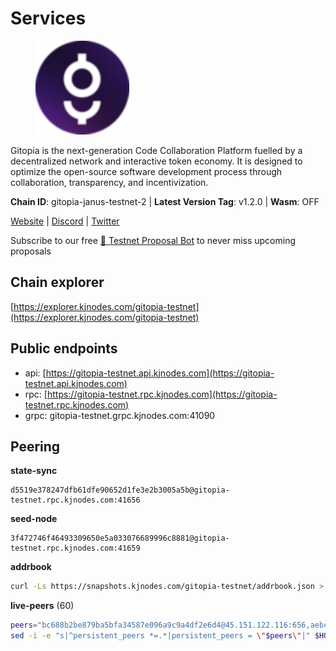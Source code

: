 # Services

<figure><img src="https://raw.githubusercontent.com/kj89/cosmos-images/main/logos/gitopia.png" width="150" alt=""><figcaption></figcaption></figure>

Gitopia is the next-generation Code Collaboration Platform fuelled by  a decentralized network and interactive token economy. It is designed  to optimize the open-source software development process through  collaboration, transparency, and incentivization.

**Chain ID**: gitopia-janus-testnet-2 | **Latest Version Tag**: v1.2.0 | **Wasm**: OFF

[Website](https://gitopia.com/) | [Discord](https://discord.gg/hFTXCGNYDZ) | [Twitter](https://twitter.com/gitopiaDAO)



Subscribe to our free [🤖 Testnet Proposal Bot](https://t.me/kjnodes_testnet_proposal_bot) to never miss upcoming proposals


## Chain explorer
[https://explorer.kjnodes.com/gitopia-testnet](https://explorer.kjnodes.com/gitopia-testnet)

## Public endpoints

* api: [https://gitopia-testnet.api.kjnodes.com](https://gitopia-testnet.api.kjnodes.com)
* rpc: [https://gitopia-testnet.rpc.kjnodes.com](https://gitopia-testnet.rpc.kjnodes.com)
* grpc: gitopia-testnet.grpc.kjnodes.com:41090

## Peering

**state-sync**

```text
d5519e378247dfb61dfe90652d1fe3e2b3005a5b@gitopia-testnet.rpc.kjnodes.com:41656
```

**seed-node**

```text
3f472746f46493309650e5a033076689996c8881@gitopia-testnet.rpc.kjnodes.com:41659
```

**addrbook**
```bash
curl -Ls https://snapshots.kjnodes.com/gitopia-testnet/addrbook.json > $HOME/.gitopia/config/addrbook.json
```

**live-peers** (60)
```bash
peers="bc688b2be879ba5bfa34587e096a9c9a4df2e6d4@45.151.122.116:656,aebc099e0b46b2eb8875b1c885584462132428b6@85.239.248.84:26656,f0b8227e40f25eaec0e25b9e91ca199d2d9a1ecb@167.86.94.177:656,d5519e378247dfb61dfe90652d1fe3e2b3005a5b@65.109.68.190:41656,8e20add7ed774bfd8600c628bb8fce87bacb207b@194.163.143.98:26656,619a23818cddd40d0b9f57e9754b719da13609bc@65.108.108.52:24656,ac606e28c081c679dc23d9a94c29842be8f8b1f1@45.85.249.133:656,5c2a752c9b1952dbed075c56c600c3a79b58c395@195.3.220.140:27036,35c829910f80387ee825da9fb69efbcbf8e2149e@164.68.118.227:26656,9bb344d83fc1fafc4bce6b8e4a95b82f37ac4f31@82.208.20.136:26656,399d4e19186577b04c23296c4f7ecc53e61080cb@34.143.189.236:26656,247dbc8048be7c024c5f5deee45c18bd2f19bc93@116.203.35.46:36656,0eb70bf5e2403694109f9bba184570074c2dfdd5@38.242.235.255:26656,81f9bdd0e1e01390b70df7544b45efdccb52e41c@84.54.23.199:26656,9c265cb98c21d6748822ca2bed0accacdd8449db@38.242.205.25:26656,c84906b19dc7dc7bda94ab2167d4b0af64a28b49@45.151.122.191:656,95fbdc6d62be17db6688222b15b57d3e795ed07a@167.86.84.102:656,b745e0c6a1e0c7ec248ec274cfd038ed4bc4c2cf@65.21.134.202:26356,098c8f3e70fa1f1bbb447903aea96b8e1f025f13@141.95.145.41:26656,f314268ef1886e4ad2801c8443ea0b0c8143a246@95.214.55.25:30656,61d2b313e2adc9d7990944f8ab5a6f9ecf08084f@65.21.122.171:16656,ffb4f7d43d6449c292d4e60c8a48eb3d31c39691@38.242.139.100:656,4e0e57bcac8aa2bc3188d5b7845eeee61a61f3f0@194.163.170.165:26656,d5006b48f6d89a8c803d87ae8788b4ce3b45bb0a@65.109.116.110:26656,417311f0ceeff950dd9bf0f389e5a9c5ed8d22cd@146.190.88.155:41656,37677351ed74a5ced46a99217d19e30d5bcacc1d@5.75.147.138:26656,3e5ba61e8481c6c71d3f2cc022dd6671ed7cacf8@65.21.170.3:41656,9912d5c8d59b7736b0702b18aeb386efe7e46f3f@164.68.111.239:656,1f0f03a1c845e810e5cfeb0d960639c637d049fe@154.26.131.130:36656,f1c042fca05e4bfb9a6da1cccaa5108a26ea1e0f@65.108.104.167:28656,820024c34989e7605d9367847e1fc2d01ad763bd@65.109.92.235:30656,5c45e8920c5094827ec5afaca9ab469aaa0b4eaf@65.109.88.254:28656,d48a95dffa507f31dd54359ea47fe02c16ac14c7@213.239.216.252:26656,943dbf5b8694620c1e0cce336d6a8a3327929c77@65.109.122.105:60656,4cd60a4dd4211d38d948a86a614f1fd8d3d274eb@75.119.153.139:656,eaa9978430e55663346eb61312cd5ecc21448b25@38.242.139.153:656,4ed110a5b1ebad62d1e92e8cdabfc9160e2ca4db@65.109.92.148:46656,ed177ff3cf334df1a6c190438b0c7b5dd64b423a@45.151.122.140:656,05182a9b6121c9fcbb493f9bb3843e20e076e479@38.242.231.113:656,03073657e8bc5bcf71e7fd8df281ab8dcbc8821a@45.151.122.130:656,292c099fc654a1331d3b62a1b939f867b62ef434@45.85.147.242:656,007d2419fea80aee707d009af0153f5105c53379@38.242.139.164:656,61188ec3494908fc74f05a02c05cc86e4e587d9e@178.18.241.103:41656,63381c5528ed8ca93f9ba31008a9630d21b29a97@142.132.152.46:46656,34d3ee88e9f3d677ca93c084e701d43e188f68c5@65.108.224.156:26656,7d819fa869f7c5b42c2c7a9538e1a9e7a52cfdee@65.108.226.26:24656,f7fcda07044dc64cec2f6dca9da0c37a254bbae8@138.201.127.91:26676,7c163f89f98aa4f0ca399c29a37637d1cb2a50b1@35.226.183.252:26656,8bec864d68a2542233ba37ac94c723fdf0b8e175@45.151.122.136:656,43739b82ac0a52697543fff3ac00d267399c1d2d@84.54.23.4:41656,277bec876d4ce75100e859bdf7e2cc2ff26b8273@154.53.63.63:656,c14575ac7dc6c9134c13929fc210efee2bf40199@34.143.188.67:26656,3e757ff8f7388393af67809a5646142965bc6808@80.65.211.229:656,ee812a11525cf7e2de4bd63e66aed8b8de337902@38.242.235.199:41656,955c997a67a82cbd005e5b2b7010a1de3ac54355@38.242.241.74:26656,bbc6a1e115185d5bffcbbf5520dca1c3d626e599@109.123.255.50:26656,7da6c90fe420bca73b5274884236134acf49d565@35.168.32.254:26656,61c85d47e1dd86d5a5849450b849078d4d13184b@85.239.244.123:26656,f9b892ea2e8ed8aa83f7b98e7e47371c23b01924@213.239.207.175:36656,314ee8896c9f9e39450dc25623f8019cf316ed60@38.242.135.124:26656"
sed -i -e "s|^persistent_peers *=.*|persistent_peers = \"$peers\"|" $HOME/.gitopia/config/config.toml
```
